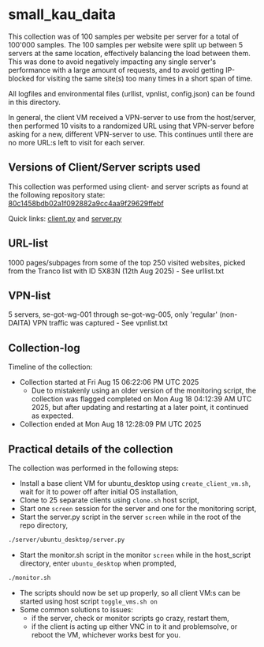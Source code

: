 # small_kau_daita

This collection was of 100 samples per website per server for a total of 100'000 samples.
The 100 samples per website were split up between 5 servers at the same location, effectively balancing the load between them.
This was done to avoid negatively impacting any single server's performance with a large amount of requests, and to avoid getting IP-blocked for visiting the same site(s) too many times in a short span of time.

All logfiles and environmental files (urllist, vpnlist, config.json) can be found in this directory.

In general, the client VM received a VPN-server to use from the host/server, then performed 10 visits to a randomized URL using that VPN-server before asking for a new, different VPN-server to use.
This continues until there are no more URL:s left to visit for each server.

## Versions of Client/Server scripts used

This collection was performed using client- and server scripts as found at the following repository state:
[80c1458bdb02a1f092882a9cc4aa9f29629ffebf](https://github.com/maybenot-io/vm-orchestrate-datasets/tree/80c1458bdb02a1f092882a9cc4aa9f29629ffebf)

Quick links: 
[client.py](https://github.com/maybenot-io/vm-orchestrate-datasets/blob/71829707f655cadefa780022b78d69e6a50b9b70/client/ubuntu_desktop/client.py) and 
[server.py](https://github.com/maybenot-io/vm-orchestrate-datasets/blob/80c1458bdb02a1f092882a9cc4aa9f29629ffebf/server/ubuntu_desktop/server.py)

## URL-list

1000 pages/subpages from some of the top 250 visited websites, picked from the Tranco list with ID 5X83N (12th Aug 2025)  - See urllist.txt

## VPN-list

5 servers, se-got-wg-001 through se-got-wg-005, only 'regular' (non-DAITA) VPN traffic was captured - See vpnlist.txt

## Collection-log

Timeline of the collection:

- Collection started at Fri Aug 15 06:22:06 PM UTC 2025
    - Due to mistakenly using an older version of the monitoring script, the collection was flagged completed on Mon Aug 18 04:12:39 AM UTC 2025, but after updating and restarting at a later point, it continued as expected.
- Collection ended at Mon Aug 18 12:28:09 PM UTC 2025

## Practical details of the collection

The collection was performed in the following steps:

- Install a base client VM for ubuntu_desktop using `create_client_vm.sh`, wait for it to power off after initial OS installation,
- Clone to 25 separate clients using `clone.sh` host script,
- Start one `screen` session for the server and one for the monitoring script,
- Start the server.py script in the server `screen` while in the root of the repo directory,

```bash
./server/ubuntu_desktop/server.py
```

- Start the monitor.sh script in the monitor `screen` while in the host_script directory, enter `ubuntu_desktop` when prompted,

```bash
./monitor.sh
```

- The scripts should now be set up properly, so all client VM:s can be started using host script `toggle_vms.sh on`
- Some common solutions to issues:
    - if the server, check or monitor scripts go crazy, restart them,
    - if the client is acting up either VNC in to it and problemsolve, or reboot the VM, whichever works best for you.